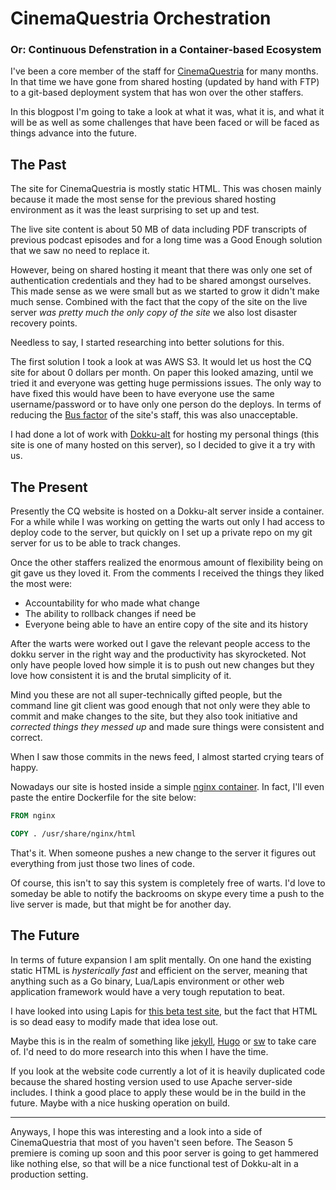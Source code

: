 CinemaQuestria Orchestration
============================

### Or: Continuous Defenstration in a Container-based Ecosystem

I've been a core member of the staff for [CinemaQuestria](http://cinemaquestria.com) 
for many months. In that time we have gone from shared hosting (updated by hand 
with FTP) to a git-based deployment system that has won over the other 
staffers.

In this blogpost I'm going to take a look at what it was, what it is, and what 
it will be as well as some challenges that have been faced or will be faced as 
things advance into the future.

The Past
--------

The site for CinemaQuestria is mostly static HTML. This was chosen mainly 
because it made the most sense for the previous shared hosting environment as 
it was the least surprising to set up and test.

The live site content is about 50 MB of data including PDF transcripts of 
previous podcast episodes and for a long time was a Good Enough solution that 
we saw no need to replace it.

However, being on shared hosting it meant that there was only one set of 
authentication credentials and they had to be shared amongst ourselves. This 
made sense as we were small but as we started to grow it didn't make much 
sense. Combined with the fact that the copy of the site on the live server *was 
pretty much the only copy of the site* we also lost disaster recovery points.

Needless to say, I started researching into better solutions for this.

The first solution I took a look at was AWS S3. It would let us host the CQ 
site for about 0 dollars per month. On paper this looked amazing, until we 
tried it and everyone was getting huge permissions issues. The only way to have 
fixed this would have been to have everyone use the same username/password or 
to have only one person do the deploys. In terms of reducing the [Bus 
factor](https://en.wikipedia.org/wiki/Bus_factor) of the site's staff, this was 
also unacceptable.

I had done a lot of work with [Dokku-alt](https://github.com/dokku-alt/dokku-alt) 
for hosting my personal things (this site is one of many hosted on this 
server), so I decided to give it a try with us.

The Present
-----------

Presently the CQ website is hosted on a Dokku-alt server inside a container. 
For a while while I was working on getting the warts out only I had access to 
deploy code to the server, but quickly on I set up a private repo on my git 
server for us to be able to track changes.

Once the other staffers realized the enormous amount of flexibility being on 
git gave us they loved it. From the comments I received the things they liked 
the most were:

 - Accountability for who made what change
 - The ability to rollback changes if need be
 - Everyone being able to have an entire copy of the site and its history

After the warts were worked out I gave the relevant people access to the dokku 
server in the right way and the productivity has skyrocketed. Not only have 
people loved how simple it is to push out new changes but they love how 
consistent it is and the brutal simplicity of it.

Mind you these are not all super-technically gifted people, but the command 
line git client was good enough that not only were they able to commit and make 
changes to the site, but they also took initiative and *corrected things they 
messed up* and made sure things were consistent and correct.

When I saw those commits in the news feed, I almost started crying tears of 
happy.

Nowadays our site is hosted inside a simple [nginx 
container](https://registry.hub.docker.com/_/nginx/). In fact, I'll even paste 
the entire Dockerfile for the site below:

```Dockerfile
FROM nginx

COPY . /usr/share/nginx/html
```

That's it. When someone pushes a new change to the server it figures out 
everything from just those two lines of code.

Of course, this isn't to say this system is completely free of warts. I'd love 
to someday be able to notify the backrooms on skype every time a push to the 
live server is made, but that might be for another day.

The Future
----------

In terms of future expansion I am split mentally. On one hand the existing 
static HTML is *hysterically fast* and efficient on the server, meaning that 
anything such as a Go binary, Lua/Lapis environment or other web application 
framework would have a very tough reputation to beat.

I have looked into using Lapis for [this beta test site](http://cqsite-beta.apps.xeserv.us/),
but the fact that HTML is so dead easy to modify made that idea lose out.

Maybe this is in the realm of something like [jekyll](http://jekyllrb.com/), 
[Hugo](http://gohugo.io/) or [sw](https://github.com/jroimartin/sw) to take 
care of. I'd need to do more research into this when I have the time.

If you look at the website code currently a lot of it is heavily duplicated 
code because the shared hosting version used to use Apache server-side 
includes. I think a good place to apply these would be in the build in the 
future. Maybe with a nice husking operation on build.

---

Anyways, I hope this was interesting and a look into a side of CinemaQuestria 
that most of you haven't seen before. The Season 5 premiere is coming up soon 
and this poor server is going to get hammered like nothing else, so that will 
be a nice functional test of Dokku-alt in a production setting.
